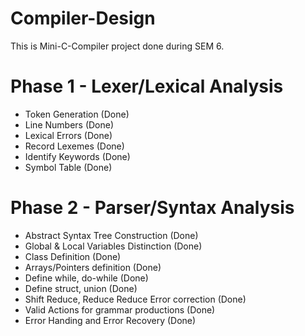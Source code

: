 # Compiler-Design
This is Mini-C-Compiler project done during SEM 6.

# Phase 1 - Lexer/Lexical Analysis
- Token Generation (Done) 
- Line Numbers  (Done)
- Lexical Errors (Done)
- Record Lexemes (Done)
- Identify Keywords (Done)
- Symbol Table (Done)

# Phase 2 - Parser/Syntax Analysis
- Abstract Syntax Tree Construction (Done)
- Global & Local Variables Distinction (Done)
- Class Definition (Done)
- Arrays/Pointers definition (Done)
- Define while, do-while (Done)
- Define struct, union (Done)
- Shift Reduce, Reduce Reduce Error correction (Done)
- Valid Actions for grammar productions (Done)
- Error Handing and Error Recovery (Done)
